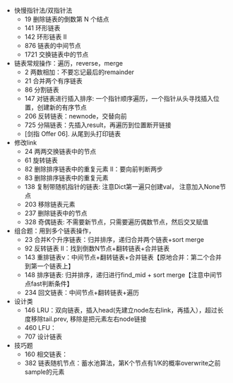 - 快慢指针法/双指针法
  - 19 删除链表的倒数第 N 个结点
  - 141 环形链表
  - 142 环形链表 II
  - 876 链表的中间节点
  - 1721 交换链表中的节点
- 链表常规操作：遍历，reverse，merge
  - 2 两数相加：不要忘记最后的remainder
  - 21 合并两个有序链表
  - 86 分割链表
  - 147 对链表进行插入排序: 一个指针顺序遍历，一个指针从头寻找插入位置，创建新的有序节点
  - 206 反转链表：newnode，交替向前
  - 725 分隔链表：先插入result，再遍历到位置断开链接
  - [剑指 Offer 06]. 从尾到头打印链表
- 修改link
  - 24 两两交换链表中的节点
  - 61 旋转链表
  - 82 删除排序链表中的重复元素 II：要向前判断两步
  - 83 删除排序链表中的重复元素
  - 138 复制带随机指针的链表: 注意Dict第一遍只创建val， 注意加入None节点
  - 203 移除链表元素
  - 237 删除链表中的节点
  - 328 奇偶链表: 不需要新节点，只需要遍历偶数节点，然后交叉赋值
- 组合题：用到多个链表操作，
  - 23 合并K个升序链表：归并排序，递归合并两个链表+sort merge
  - 92 反转链表 II：找到倒数N节点+翻转链表+合并链表
  - 143 重排链表v：中间节点+翻转链表+合并链表【原地合并：第二个合并到第一个链表上】
  - 148 排序链表: 归并排序，递归进行find_mid + sort merge【注意中间节点fast判断条件】
  - 234 回文链表：中间节点+翻转链表+遍历
- 设计类
  - 146 LRU：双向链表，插入head(先建立node左右link，再插入），超过长度移除tail.prev, 移除是把元素左右node链接
  - 460 LFU：
  - 707 设计链表
- 技巧题
  - 160 相交链表：
  - 382 链表随机节点：蓄水池算法，第K个节点有1/K的概率overwrite之前sample的元素
